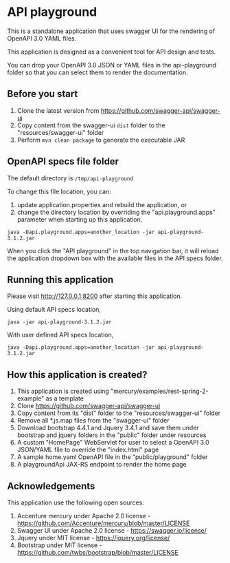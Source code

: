 # API playground

This is a standalone application that uses swagger UI for the rendering of OpenAPI 3.0 YAML files.

This application is designed as a convenient tool for API design and tests.

You can drop your OpenAPI 3.0 JSON or YAML files in the api-playground folder so that you can select them
to render the documentation.

## Before you start

1. Clone the latest version from https://github.com/swagger-api/swagger-ui
2. Copy content from the swagger-ui `dist` folder to the "resources/swagger-ui" folder
3. Perform `mvn clean package` to generate the executable JAR

## OpenAPI specs file folder

The default directory is `/tmp/api-playground`

To change this file location, you can:
1. update application.properties and rebuild the application, or
2. change the directory location by overriding the "api.playground.apps" parameter when starting up this 
application.

```
java -Dapi.playground.apps=another_location -jar api-playground-3.1.2.jar
```

When you click the "API playground" in the top navigation bar, it will reload the application dropdown box with the 
available files in the API specs folder.

## Running this application

Please visit http://127.0.0.1:8200 after starting this application.

Using default API specs location,
```
java -jar api-playground-3.1.2.jar
```

With user defined API specs location,
```
java -Dapi.playground.apps=another_location -jar api-playground-3.1.2.jar
```

## How this application is created?

1. This application is created using "mercury/examples/rest-spring-2-example" as a template
2. Clone https://github.com/swagger-api/swagger-ui
3. Copy content from its "dist" folder to the "resources/swagger-ui" folder
4. Remove all *.js.map files from the "swagger-ui" folder
5. Download bootstrap 4.4.1 and Jquery 3.4.1 and save them under bootstrap and jquery folders in the "public" 
   folder under resources
6. A custom "HomePage" WebServlet for user to select a OpenAPI 3.0 JSON/YAML file to override the "index.html" page
7. A sample home.yaml OpenAPI file in the "public/playground" folder
8. A playgroundApi JAX-RS endpoint to render the home page

## Acknowledgements

This application use the following open sources:
1. Accenture mercury under Apache 2.0 license - https://github.com/Accenture/mercury/blob/master/LICENSE
2. Swagger UI under Apache 2.0 license - https://swagger.io/license/
3. Jquery under MIT license - https://jquery.org/license/
4. Bootstrap under MIT license - https://github.com/twbs/bootstrap/blob/master/LICENSE

